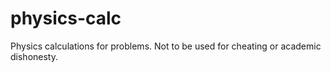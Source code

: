# physics-calc
Physics calculations for problems. Not to be used for cheating or academic dishonesty.
